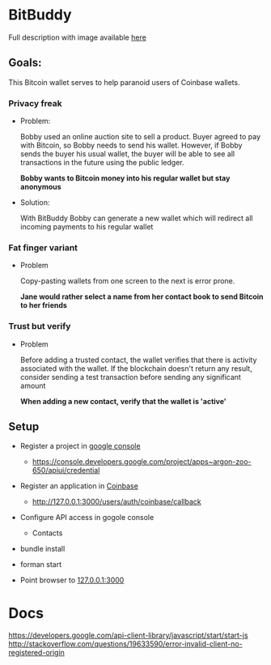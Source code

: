 # BitBuddy

Full description with image available [here](http://challengepost.com/software/bitbuddy)

## Goals:

This Bitcoin wallet serves to help paranoid users of Coinbase wallets.

### Privacy freak

* Problem:

   Bobby used an online auction site to sell a product. Buyer agreed to pay with Bitcoin, so Bobby needs to send his wallet. However, if Bobby sends the buyer his usual wallet, the buyer will be able to see all transactions in the future using the public ledger.

   **Bobby wants to Bitcoin money into his regular wallet but stay anonymous**

* Solution:

  With BitBuddy Bobby can generate a new wallet which will redirect all incoming payments to his regular wallet

### Fat finger variant

* Problem

   Copy-pasting wallets from one screen to the next is error prone.

   **Jane would rather select a name from her contact book to send Bitcoin to her friends**

### Trust but verify

* Problem

   Before adding a trusted contact, the wallet verifies that there is activity associated with the wallet. If the blockchain doesn't return any result, consider sending a test transaction before sending any significant amount

   **When adding a new contact, verify that the wallet is 'active'**

## Setup

* Register a project in [google console](https://console.developers.google.com/project)
  * https://console.developers.google.com/project/apps~argon-zoo-650/apiui/credential

* Register an application in [Coinbase](https://coinbase.com/oauth/applications)
  * http://127.0.0.1:3000/users/auth/coinbase/callback

* Configure API access in gogole console
  * Contacts

* bundle install
* forman start
* Point browser to [127.0.0.1:3000](127.0.0.1:3000)

# Docs
https://developers.google.com/api-client-library/javascript/start/start-js
http://stackoverflow.com/questions/19633590/error-invalid-client-no-registered-origin
